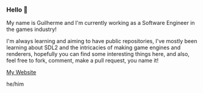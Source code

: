 ### Hello 👋

My name is Guilherme and I'm currently working as a Software Engineer in the games industry!

I'm always learning and aiming to have public repositories, I've mostly been learning about SDL2 and the intricacies of making game engines and renderers, hopefully you can find some interesting things here, and also, feel free to fork, comment, make a pull request, you name it!

[My Website](http://gueepo.me/)

he/him

<!--
**guilhermepo2/guilhermepo2** is a ✨ _special_ ✨ repository because its `README.md` (this file) appears on your GitHub profile.

Here are some ideas to get you started:

- 🔭 I’m currently working on ...
- 🌱 I’m currently learning ...
- 👯 I’m looking to collaborate on ...
- 🤔 I’m looking for help with ...
- 💬 Ask me about ...
- 📫 How to reach me: ...
- 😄 Pronouns: ...
- ⚡ Fun fact: ...
-->
